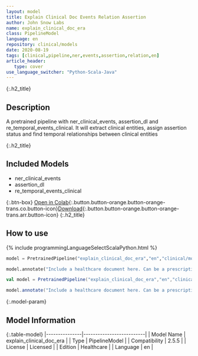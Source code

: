 ```yaml
---
layout: model
title: Explain Clinical Doc Events Relation Assertion
author: John Snow Labs
name: explain_clinical_doc_era
class: PipelineModel
language: en
repository: clinical/models
date: 2020-08-19
tags: [clinical,pipeline,ner,events,assertion,relation,en]
article_header:
   type: cover
use_language_switcher: "Python-Scala-Java"
---
```


{:.h2_title}
## Description
  
A pretrained pipeline with ner_clinical_events, assertion_dl and re_temporal_events_clinical. It will extract clinical entities, assign assertion status and find temporal relationships between clinical entities



{:.h2_title}
## Included Models
- ner_clinical_events
- assertion_dl
- re_temporal_events_clinical

{:.btn-box}
[Open in Colab](https://colab.research.google.com/github/JohnSnowLabs/spark-nlp-workshop/blob/master/tutorials/Certification_Trainings/Healthcare/11.Pretrained_Clinical_Pipelines.ipynb){:.button.button-orange.button-orange-trans.co.button-icon}[Download](https://s3.amazonaws.com/auxdata.johnsnowlabs.com/clinical/models/explain_clinical_doc_era_en_2.5.5_2.4_1597845753750.zip){:.button.button-orange.button-orange-trans.arr.button-icon}
{:.h2_title}
## How to use 
<div class="tabs-box" markdown="1">

{% include programmingLanguageSelectScalaPython.html %}

```python
model = PretrainedPipeline("explain_clinical_doc_era","en","clinical/models")

model.annotate("Include a healthcare document here. Can be a prescription, medical note, anything...")
```

```scala
val model = PretrainedPipeline("explain_clinical_doc_era","en","clinical/models")

model.annotate("Include a healthcare document here. Can be a prescription, medical note, anything...")
```
</div>



{:.model-param}
## Model Information

{:.table-model}
|---------------|--------------------------|
| Model Name    | explain_clinical_doc_era |
| Type          | PipelineModel            |
| Compatibility | 2.5.5                    |
| License       | Licensed                 |
| Edition       | Healthcare               |
| Language      | en                       |

